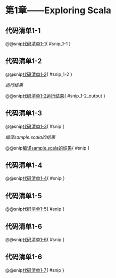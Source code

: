 # 第1章——Exploring Scala

## 代码清单1-1

@@snip[代码清单1-1](../../main/scala/chapter1/TopStock.scala){ #snip_1-1 }

## 代码清单1-2

@@snip[代码清单1-2](../../main/scala/chapter1/TopStock.scala){ #snip_1-2 }

*运行结果*

@@snip[代码清单1-2运行结果](../../main/scala/chapter1/output/TopStock.output){ #snip_1-2_output }

## 代码清单1-3

@@snip[代码清单1-3](../../main/scala/chapter1/FastTopStock.scala){ #snip }

*编译sample.scala的结果*

@@snip[编译sample.scala的结果](../../main/scala/chapter1/shoutput/RunSample.output){ #snip }

## 代码清单1-4

@@snip[代码清单1-4](../../main/scala/chapter1/FindMax.java){ #snip }

## 代码清单1-5

@@snip[代码清单1-5](../../main/scala/chapter1/FindMaxImperative.scala){ #snip }

## 代码清单1-6

@@snip[代码清单1-6](../../main/scala/chapter1/FindMaxFunctional.scala){ #snip }

## 代码清单1-6

@@snip[代码清单1-7](../../main/scala/chapter1/ScalaDoubleValues.scala){ #snip }